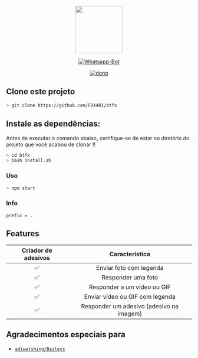 <p align="center">
<img src="https://static.wikia.nocookie.net/kenja-no-mago/images/8/85/Sizilien_von_klode_1.jpg/revision/latest/top-crop/width/300/height/300?cb=20190417164406" width="128" height="128"/>
</p>
<p align="center">
<a href="#"><img title="Whatsapp-Bot" src="https://img.shields.io/badge/BOT DE WHATSSAPP-blue?colorA=%23ff0000&colorB=%23017e40&style=for-the-badge"></a>
</p>
<p align="center">
<a href="https://github.com/mhankbarbar"><img title="dono" src="https://img.shields.io/badge/Author-Fox-red.svg?style=for-the-badge&logo=github"></a>
</p>

## Clone este projeto

```bash
> git clone https://github.com/FOX401/btfx
```

## Instale as dependências:
Antes de executar o comando abaixo, certifique-se de estar no diretório do projeto que
você acabou de clonar !!
```bash
> cd btfx
> bash install.sh
```

### Uso
```bash
> npm start
```

### Info
```
prefix = .
```

## Features

| Criador de adesivos |                Característica           |
| :-----------: | :--------------------------------: |
| ✅ | Enviar foto com legenda |
| ✅ | Responder uma foto |
| ✅ | Responder a um vídeo ou GIF |
| ✅ | Enviar vídeo ou GIF com legenda |
| ✅ | Responder um adesivo (adesivo na imagem) |


## Agradecimentos especiais para
* [`adiwajshing/Baileys`](https://github.com/adiwajshing/Baileys)
